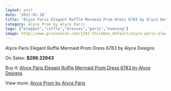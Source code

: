 ```yaml
---
layout: post
date: '2017-01-18'
title: "Alyce Paris Elegant Ruffle Mermaid Prom Dress 6783 by Alyce Designs"
category: Alyce Prom by Alyce Paris
tags: ["elegant","ruffle","dresses","paris","evening"]
image: http://www.princessan.com/1342-thickbox_default/alyce-paris-elegant-ruffle-mermaid-prom-dress-6783-by-alyce-designs.jpg
---
```

Alyce Paris Elegant Ruffle Mermaid Prom Dress 6783 by Alyce Designs

On Sales: **$289.22643**
<a href="https://www.princessan.com/en/alyce-prom-by-alyce-paris/620-alyce-paris-elegant-ruffle-mermaid-prom-dress-6783-by-alyce-designs.html"><amp-img layout="responsive" width="600" height="600" src="//www.princessan.com/1342-thickbox_default/alyce-paris-elegant-ruffle-mermaid-prom-dress-6783-by-alyce-designs.jpg" alt="Alyce Paris Elegant Ruffle Mermaid Prom Dress 6783 by Alyce Designs 0" /></a>
<a href="https://www.princessan.com/en/alyce-prom-by-alyce-paris/620-alyce-paris-elegant-ruffle-mermaid-prom-dress-6783-by-alyce-designs.html"><amp-img layout="responsive" width="600" height="600" src="//www.princessan.com/1343-thickbox_default/alyce-paris-elegant-ruffle-mermaid-prom-dress-6783-by-alyce-designs.jpg" alt="Alyce Paris Elegant Ruffle Mermaid Prom Dress 6783 by Alyce Designs 1" /></a>

Buy it: [Alyce Paris Elegant Ruffle Mermaid Prom Dress 6783 by Alyce Designs](https://www.princessan.com/en/alyce-prom-by-alyce-paris/620-alyce-paris-elegant-ruffle-mermaid-prom-dress-6783-by-alyce-designs.html "Alyce Paris Elegant Ruffle Mermaid Prom Dress 6783 by Alyce Designs")

View more: [Alyce Prom by Alyce Paris](https://www.princessan.com/en/8-alyce-prom-by-alyce-paris "Alyce Prom by Alyce Paris")